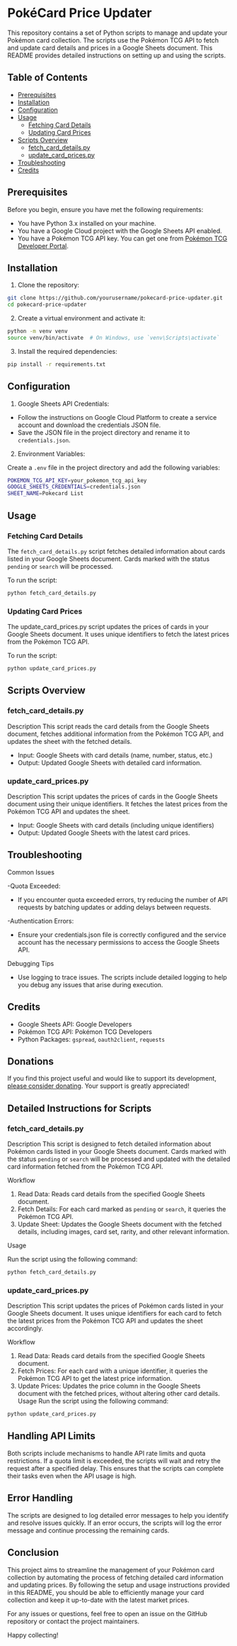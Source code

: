 # PokéCard Price Updater

This repository contains a set of Python scripts to manage and update your Pokémon card collection. The scripts use the Pokémon TCG API to fetch and update card details and prices in a Google Sheets document. This README provides detailed instructions on setting up and using the scripts.

## Table of Contents

- [Prerequisites](#prerequisites)
- [Installation](#installation)
- [Configuration](#configuration)
- [Usage](#usage)
  - [Fetching Card Details](#fetching-card-details)
  - [Updating Card Prices](#updating-card-prices)
- [Scripts Overview](#scripts-overview)
  - [fetch_card_details.py](#fetch_card_detailspy)
  - [update_card_prices.py](#update_card_pricespy)
- [Troubleshooting](#troubleshooting)
- [Credits](#credits)

## Prerequisites

Before you begin, ensure you have met the following requirements:

- You have Python 3.x installed on your machine.
- You have a Google Cloud project with the Google Sheets API enabled.
- You have a Pokémon TCG API key. You can get one from [Pokémon TCG Developer Portal](https://dev.pokemontcg.io/dashboard).

## Installation

1. Clone the repository:

```bash
git clone https://github.com/yourusername/pokecard-price-updater.git
cd pokecard-price-updater
```

2. Create a virtual environment and activate it:
```bash
python -m venv venv
source venv/bin/activate  # On Windows, use `venv\Scripts\activate`
```

3. Install the required dependencies:
```bash
pip install -r requirements.txt
```
## Configuration

1. Google Sheets API Credentials:

- Follow the instructions on Google Cloud Platform to create a service account and download the credentials JSON file.
- Save the JSON file in the project directory and rename it to `credentials.json`.
  
2. Environment Variables:

Create a `.env` file in the project directory and add the following variables:
```bash
POKEMON_TCG_API_KEY=your_pokemon_tcg_api_key
GOOGLE_SHEETS_CREDENTIALS=credentials.json
SHEET_NAME=Pokecard List
```
## Usage
### Fetching Card Details
The `fetch_card_details.py` script fetches detailed information about cards listed in your Google Sheets document. Cards marked with the status `pending` or `search` will be processed.

To run the script:
```bash
python fetch_card_details.py
```
### Updating Card Prices
The update_card_prices.py script updates the prices of cards in your Google Sheets document. It uses unique identifiers to fetch the latest prices from the Pokémon TCG API.

To run the script:
```bash
python update_card_prices.py
```
## Scripts Overview

### fetch_card_details.py
Description
This script reads the card details from the Google Sheets document, fetches additional information from the Pokémon TCG API, and updates the sheet with the fetched details.

- Input: Google Sheets with card details (name, number, status, etc.)
- Output: Updated Google Sheets with detailed card information.
  
### update_card_prices.py
Description
This script updates the prices of cards in the Google Sheets document using their unique identifiers. It fetches the latest prices from the Pokémon TCG API and updates the sheet.

- Input: Google Sheets with card details (including unique identifiers)
- Output: Updated Google Sheets with the latest card prices.
  
## Troubleshooting
Common Issues

-Quota Exceeded:
   - If you encounter quota exceeded errors, try reducing the number of API requests by batching updates or adding delays between requests.

-Authentication Errors:
   - Ensure your credentials.json file is correctly configured and the service account has the necessary permissions to access the Google Sheets API.
   
Debugging Tips
- Use logging to trace issues. The scripts include detailed logging to help you debug any issues that arise during execution.

## Credits
- Google Sheets API: Google Developers
- Pokémon TCG API: Pokémon TCG Developers
- Python Packages: `gspread`, `oauth2client`, `requests`

## Donations
If you find this project useful and would like to support its development, [please consider donating](paypal.me/Daanishcws). Your support is greatly appreciated!

## Detailed Instructions for Scripts
### fetch_card_details.py
Description
This script is designed to fetch detailed information about Pokémon cards listed in your Google Sheets document. Cards marked with the status `pending` or `search` will be processed and updated with the detailed card information fetched from the Pokémon TCG API.

Workflow
1. Read Data: Reads card details from the specified Google Sheets document.
2. Fetch Details: For each card marked as `pending` or `search`, it queries the Pokémon TCG API.
3. Update Sheet: Updates the Google Sheets document with the fetched details, including images, card set, rarity, and other relevant information.
   
Usage

Run the script using the following command:
```bash
python fetch_card_details.py
```
### update_card_prices.py
Description
This script updates the prices of Pokémon cards listed in your Google Sheets document. It uses unique identifiers for each card to fetch the latest prices from the Pokémon TCG API and updates the sheet accordingly.

Workflow
1. Read Data: Reads card details from the specified Google Sheets document.
2. Fetch Prices: For each card with a unique identifier, it queries the Pokémon TCG API to get the latest price information.
3. Update Prices: Updates the price column in the Google Sheets document with the fetched prices, without altering other card details.
Usage
Run the script using the following command:
```bash
python update_card_prices.py
```
## Handling API Limits
Both scripts include mechanisms to handle API rate limits and quota restrictions. If a quota limit is exceeded, the scripts will wait and retry the request after a specified delay. This ensures that the scripts can complete their tasks even when the API usage is high.

## Error Handling
The scripts are designed to log detailed error messages to help you identify and resolve issues quickly. If an error occurs, the scripts will log the error message and continue processing the remaining cards.

## Conclusion
This project aims to streamline the management of your Pokémon card collection by automating the process of fetching detailed card information and updating prices. By following the setup and usage instructions provided in this README, you should be able to efficiently manage your card collection and keep it up-to-date with the latest market prices.

For any issues or questions, feel free to open an issue on the GitHub repository or contact the project maintainers.

Happy collecting!
